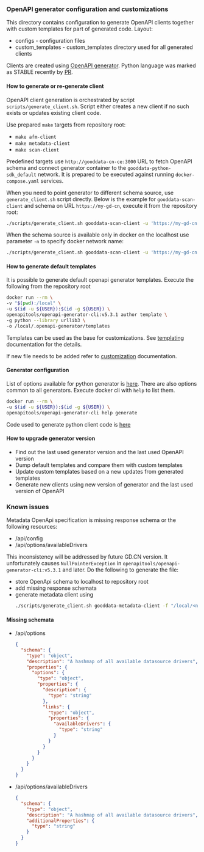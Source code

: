 ### OpenAPI generator configuration and customizations
This directory contains configuration to generate OpenAPI clients together with
custom templates for part of generated code. Layout:
- configs - configuration files
- custom_templates - custom_templates directory used for all generated clients

Clients are created using [OpenAPI generator](https://github.com/OpenAPITools/openapi-generator). Python language
was marked as STABLE recently by [PR](https://github.com/OpenAPITools/openapi-generator/pull/11270).


#### How to generate or re-generate client
OpenAPI client generation is orchestrated by script `scripts/generate_client.sh`. Script either creates a new client
if no such exists or updates existing client code.

Use prepared `make` targets from repository root:
- `make afm-client`
- `make metadata-client`
- `make scan-client`

Predefined targets use `http://gooddata-cn-ce:3000` URL to fetch OpenAPI schema and connect generator container to
the `gooddata-python-sdk_default` network. It is prepared to be executed against running `docker-compose.yaml`
services.

When you need to point generator to different schema source, use `generate_client.sh` script directly.
Below is the example for `gooddata-scan-client` and schema on URL `https://my-gd-cn`, execute it from
the repository root:
```bash
./scripts/generate_client.sh gooddata-scan-client -u 'https://my-gd-cn'
```

When the schema source is available only in docker on the localhost use parameter `-n` to specify docker network
name:
```bash
./scripts/generate_client.sh gooddata-scan-client -u 'https://my-gd-cn' -n 'my-gd-cn-network-name'
```

#### How to generate default templates
It is possible to generate default openapi generator templates. Execute the following from the repository root
```bash
docker run --rm \
-v "$(pwd):/local" \
-u $(id -u ${USER}):$(id -g ${USER}) \
openapitools/openapi-generator-cli:v5.3.1 author template \
-g python --library urllib3 \
-o /local/.openapi-generator/templates
```
Templates can be used as the base for customizations. See
[templating](https://github.com/OpenAPITools/openapi-generator/blob/master/docs/templating.md) documentation for the details.

If new file needs to be added refer to [customization](https://github.com/OpenAPITools/openapi-generator/blob/master/docs/customization.md)
documentation.

#### Generator configuration
List of options available for python generator is [here](https://github.com/OpenAPITools/openapi-generator/blob/master/docs/generators/python.md).
There are also options common to all generators. Execute docker cli with `help` to list them.
```bash
docker run --rm \
-u $(id -u ${USER}):$(id -g ${USER}) \
openapitools/openapi-generator-cli help generate
```

Code used to generate python client code is [here](https://github.com/OpenAPITools/openapi-generator/blob/master/modules/openapi-generator/src/main/java/org/openapitools/codegen/languages/PythonClientCodegen.java)

#### How to upgrade generator version
- Find out the last used generator version and the last used OpenAPI version
- Dump default templates and compare them with custom templates
- Update custom templates based on a new updates from generated templates
- Generate new clients using new version of generator and the last used version of OpenAPI


### Known issues
Metadata OpenApi specification is missing response schema or the following resources:
- /api/config
- /api/options/availableDrivers

This inconsistency will be addressed by future GD.CN version.
It unfortunately causes `NullPointerException` in `openapitools/openapi-generator-cli:v5.3.1` and later.
Do the following to generate the file:
- store OpenApi schema to localhost to repository root
- add missing response schemata
- generate metadata client using
  ```bash
  ./scripts/generate_client.sh gooddata-metadata-client -f "/local/<name_of_openapi_json_file>.json"
  ```

#### Missing schemata
- /api/options
  ```json
  {
    "schema": {
      "type": "object",
      "description": "A hashmap of all available datasource drivers",
      "properties": {
        "options": {
          "type": "object",
          "properties": {
            "description": {
              "type": "string"
            },
            "links": {
              "type": "object",
              "properties": {
                "availableDrivers": {
                  "type": "string"
                }
              }
            }
          }
        }
      }
    }
  }
  ```
- /api/options/availableDrivers
  ```json
  {
    "schema": {
      "type": "object",
      "description": "A hashmap of all available datasource drivers",
      "additionalProperties": {
        "type": "string"
      }
    }
  }

  ```
